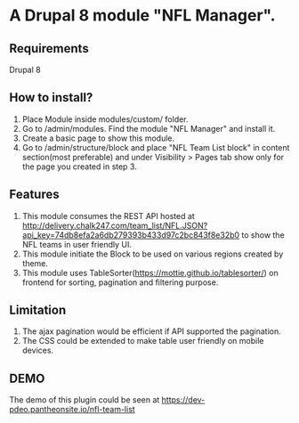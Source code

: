 # A Drupal 8 module "NFL Manager".

## Requirements

Drupal 8

## How to install? 
1. Place Module inside modules/custom/ folder.
2. Go to /admin/modules. Find the module "NFL Manager" and install it.
3. Create a basic page to show this module.
4. Go to /admin/structure/block and place "NFL Team List block" in content section(most preferable) and under Visibility > Pages tab show only for the page you created in step 3. 

## Features

1. This module consumes the REST API hosted at http://delivery.chalk247.com/team_list/NFL.JSON?api_key=74db8efa2a6db279393b433d97c2bc843f8e32b0 to show the NFL teams in user friendly UI.
2. This module initiate the Block to be used on various regions created by theme.
3. This module uses TableSorter(https://mottie.github.io/tablesorter/) on frontend for sorting, pagination and filtering purpose.

## Limitation

1. The ajax pagination would be efficient if API supported the pagination. 
2. The CSS could be extended to make table user friendly on mobile devices.


## DEMO 

The demo of this plugin could be seen at https://dev-pdeo.pantheonsite.io/nfl-team-list

